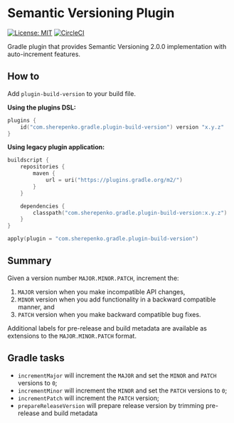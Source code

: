 # Semantic Versioning Plugin

[![License: MIT](https://img.shields.io/badge/License-MIT-blue.svg)](https://opensource.org/licenses/MIT)
[![CircleCI](https://circleci.com/gh/asherepenko/plugin-build-version.svg?style=svg&circle-token=82b076fcc8cd734049ebb7642dfd543ee025b5fd)](https://circleci.com/gh/asherepenko/plugin-build-version)

Gradle plugin that provides Semantic Versioning 2.0.0 implementation with auto-increment features.

## How to

Add `plugin-build-version` to your build file.

**Using the plugins DSL:**

```kotlin
plugins {
    id("com.sherepenko.gradle.plugin-build-version") version "x.y.z"
}
```

**Using legacy plugin application:**

```kotlin
buildscript {
    repositories {
        maven {
            url = uri("https://plugins.gradle.org/m2/")
        }
    }

    dependencies {
        classpath("com.sherepenko.gradle.plugin-build-version:x.y.z")
    }
}

apply(plugin = "com.sherepenko.gradle.plugin-build-version")
```

## Summary

Given a version number `MAJOR.MINOR.PATCH`, increment the:

1. `MAJOR` version when you make incompatible API changes,
2. `MINOR` version when you add functionality in a backward compatible manner, and
3. `PATCH` version when you make backward compatible bug fixes.

Additional labels for pre-release and build metadata are available as extensions to the `MAJOR.MINOR.PATCH` format.

## Gradle tasks

- `incrementMajor` will increment the `MAJOR` and set the `MINOR` and `PATCH` versions to `0`;
- `incrementMinor` will increment the `MINOR` and set the `PATCH` versions to `0`;
- `incrementPatch` will increment the `PATCH` version;
- `prepareReleaseVersion` will prepare release version by trimming pre-release and build metadata
